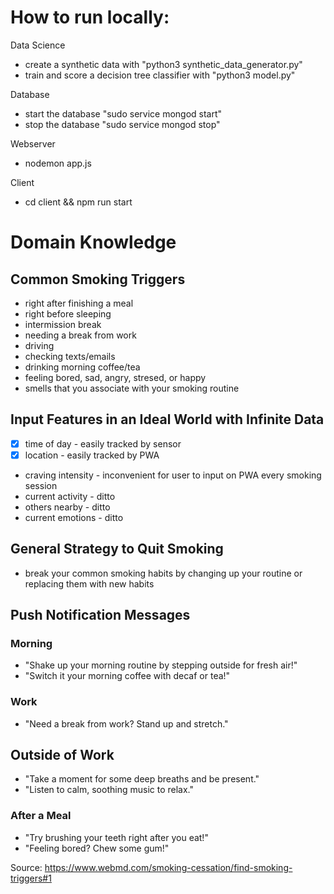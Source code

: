 # How to run locally:
Data Science
- create a synthetic data with "python3 synthetic_data_generator.py"
- train and score a decision tree classifier with "python3 model.py"

Database
- start the database "sudo service mongod start"
- stop the database "sudo service mongod stop"

Webserver
- nodemon app.js

Client 
- cd client && npm run start

# Domain Knowledge
## Common Smoking Triggers
- right after finishing a meal
- right before sleeping
- intermission break
- needing a break from work
- driving
- checking texts/emails
- drinking morning coffee/tea
- feeling bored, sad, angry, stresed, or happy
- smells that you associate with your smoking routine

## Input Features in an Ideal World with Infinite Data
- [x] time of day - easily tracked by sensor
- [x] location - easily tracked by PWA
- craving intensity - inconvenient for user to input on PWA every smoking session
- current activity - ditto
- others nearby - ditto
- current emotions - ditto

## General Strategy to Quit Smoking
- break your common smoking habits by changing up your routine or replacing them with new habits

## Push Notification Messages
### Morning
- "Shake up your morning routine by stepping outside for fresh air!"
- "Switch it your morning coffee with decaf or tea!"

### Work
- "Need a break from work? Stand up and stretch."

## Outside of Work
- "Take a moment for some deep breaths and be present."
- "Listen to calm, soothing  music to relax."

### After a Meal
- "Try brushing your teeth right after you eat!"
- "Feeling bored? Chew some gum!"

Source: https://www.webmd.com/smoking-cessation/find-smoking-triggers#1
